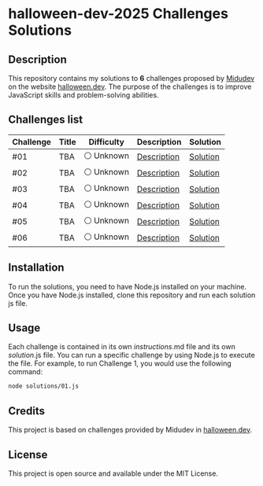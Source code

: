 # halloween-dev-2025 Challenges Solutions

## Description

This repository contains my solutions to **6** challenges proposed by [Midudev](https://x.com/midudev) on the website [halloween.dev](https://halloween.dev/). The purpose of the challenges is to improve JavaScript skills and problem-solving abilities.

## Challenges list

| Challenge | Title | Difficulty  | Description                     | Solution                    |
| --------- | ----- | ----------- | ------------------------------- | --------------------------- |
| #01       | TBA   | ⚪️ Unknown | [Description](challenges/01.md) | [Solution](solutions/01.js) |
| #02       | TBA   | ⚪️ Unknown | [Description](challenges/02.md) | [Solution](solutions/02.js) |
| #03       | TBA   | ⚪️ Unknown | [Description](challenges/03.md) | [Solution](solutions/03.js) |
| #04       | TBA   | ⚪️ Unknown | [Description](challenges/04.md) | [Solution](solutions/04.js) |
| #05       | TBA   | ⚪️ Unknown | [Description](challenges/05.md) | [Solution](solutions/05.js) |
| #06       | TBA   | ⚪️ Unknown | [Description](challenges/06.md) | [Solution](solutions/06.js) |

## Installation

To run the solutions, you need to have Node.js installed on your machine. Once you have Node.js installed, clone this repository and run each solution js file.

## Usage

Each challenge is contained in its own _instructions_.md file and its own _solution_.js file. You can run a specific challenge by using Node.js to execute the file. For example, to run Challenge 1, you would use the following command:

```bash
node solutions/01.js
```

## Credits

This project is based on challenges provided by Midudev in [halloween.dev](https://halloween.dev/).

## License

This project is open source and available under the MIT License.
